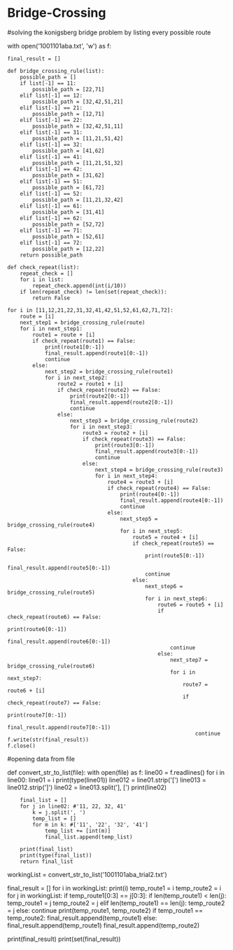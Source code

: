 # Bridge-Crossing
#solving the konigsberg bridge problem by listing every possible route

with open('1001101aba.txt', 'w') as f:

    final_result = []

    def bridge_crossing_rule(list):
        possible_path = []
        if list[-1] == 11:
            possible_path = [22,71]
        elif list[-1] == 12:
            possible_path = [32,42,51,21]
        elif list[-1] == 21:
            possible_path = [12,71]
        elif list[-1] == 22:
            possible_path = [32,42,51,11]
        elif list[-1] == 31:
            possible_path = [11,21,51,42]
        elif list[-1] == 32:
            possible_path = [41,62]
        elif list[-1] == 41:
            possible_path = [11,21,51,32]
        elif list[-1] == 42:
            possible_path = [31,62]
        elif list[-1] == 51:
            possible_path = [61,72]
        elif list[-1] == 52:
            possible_path = [11,21,32,42]
        elif list[-1] == 61:
            possible_path = [31,41]
        elif list[-1] == 62:
            possible_path = [52,72]
        elif list[-1] == 71:
            possible_path = [52,61]
        elif list[-1] == 72:
            possible_path = [12,22]
        return possible_path

    def check_repeat(list):
        repeat_check = []
        for i in list:
            repeat_check.append(int(i/10))
        if len(repeat_check) != len(set(repeat_check)):
            return False

    for i in [11,12,21,22,31,32,41,42,51,52,61,62,71,72]:
        route = [i]
        next_step1 = bridge_crossing_rule(route)
        for i in next_step1:
            route1 = route + [i]
            if check_repeat(route1) == False:
                print(route1[0:-1])
                final_result.append(route1[0:-1])
                continue
            else:
                next_step2 = bridge_crossing_rule(route1)
                for i in next_step2:
                    route2 = route1 + [i]
                    if check_repeat(route2) == False:
                        print(route2[0:-1])
                        final_result.append(route2[0:-1])
                        continue
                    else:
                        next_step3 = bridge_crossing_rule(route2)
                        for i in next_step3:
                            route3 = route2 + [i]
                            if check_repeat(route3) == False:
                                print(route3[0:-1])
                                final_result.append(route3[0:-1])
                                continue
                            else:
                                next_step4 = bridge_crossing_rule(route3)
                                for i in next_step4:
                                    route4 = route3 + [i]
                                    if check_repeat(route4) == False:
                                        print(route4[0:-1])
                                        final_result.append(route4[0:-1])
                                        continue
                                    else:
                                        next_step5 = bridge_crossing_rule(route4)
                                        for i in next_step5:
                                            route5 = route4 + [i]
                                            if check_repeat(route5) == False:
                                                print(route5[0:-1])
                                                final_result.append(route5[0:-1])
                                                continue
                                            else:
                                                next_step6 = bridge_crossing_rule(route5)
                                                for i in next_step6:
                                                    route6 = route5 + [i]
                                                    if check_repeat(route6) == False:
                                                        print(route6[0:-1])
                                                        final_result.append(route6[0:-1])
                                                        continue
                                                    else:
                                                        next_step7 = bridge_crossing_rule(route6)
                                                        for i in next_step7:
                                                            route7 = route6 + [i]
                                                            if check_repeat(route7) == False:
                                                                print(route7[0:-1])
                                                                final_result.append(route7[0:-1])
                                                                continue
    f.write(str(final_result))
    f.close()

#opening data from file

def convert_str_to_list(file):
    with open(file) as f:
        line00 = f.readlines()
        for i in line00:
            line01 = i 
        print(type(line01))
        line012 = line01.strip('[')
        line013 = line012.strip(']')
        line02 = line013.split('], [')
        print(line02)
        
        final_list = []
        for j in line02: #'11, 22, 32, 41'
            k = j.split(', ')
            temp_list = []
            for m in k: #['11', '22', '32', '41']
                temp_list += [int(m)]
                final_list.append(temp_list)
                
        print(final_list)
        print(type(final_list))
        return final_list
            
workingList = convert_str_to_list('1001101aba_trial2.txt')

final_result = []
for i in workingList:
    print(i)
    temp_route1 = i
    temp_route2 = i
    for j in workingList:
        if temp_route1[0:3] == j[0:3]:
            if len(temp_route1) < len(j):
                temp_route1 = j
                temp_route2 = j
            elif len(temp_route1) == len(j):
                temp_route2 = j
            else:
                continue
    print(temp_route1, temp_route2)
    if temp_route1 == temp_route2:
        final_result.append(temp_route1)
    else:
        final_result.append(temp_route1)
        final_result.append(temp_route2)
    
print(final_result)
print(set(final_result))

